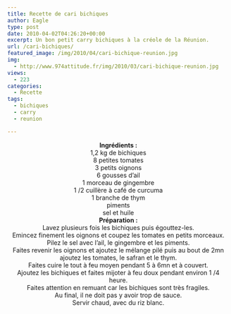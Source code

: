 ```yaml
---
title: Recette de cari bichiques
author: Eagle
type: post
date: 2010-04-02T04:26:20+00:00
excerpt: Un bon petit carry bichiques à la créole de la Réunion.
url: /cari-bichiques/
featured_image: /img/2010/04/cari-bichique-reunion.jpg
img:
  - http://www.974attitude.fr/img/2010/03/cari-bichique-reunion.jpg
views:
  - 223
categories:
  - Recette
tags:
  - bichiques
  - carry
  - reunion

---
```

<center>
  <strong>Ingrédients :</strong>
</center>

<center>
  1,2 kg de bichiques<br /> 8 petites tomates<br /> 3 petits oignons<br /> 6 gousses d&rsquo;ail<br /> 1 morceau de gingembre<br /> 1 /2 cuillère à café de curcuma<br /> 1 branche de thym<br /> piments<br /> sel et huile
</center>

<center>
  <strong>Préparation :</strong>
</center>

<center>
  Lavez plusieurs fois les bichiques puis égouttez-les.<br /> Emincez finement les oignons et coupez les tomates en petits morceaux.<br /> Pilez le sel avec l&rsquo;ail, le gingembre et les piments.<br /> Faites revenir les oignons et ajoutez le mélange pilé puis au bout de 2mn ajoutez les tomates, le safran et le thym.<br /> Faites cuire le tout à feu moyen pendant 5 à 6mn et à couvert.<br /> Ajoutez les bichiques et faites mijoter à feu doux pendant environ 1 /4 heure.<br /> Faites attention en remuant car les bichiques sont très fragiles.<br /> Au final, il ne doit pas y avoir trop de sauce.<br /> Servir chaud, avec du riz blanc.
</center>